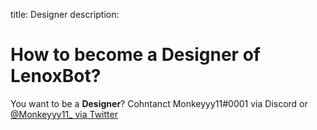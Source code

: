 title: Designer
description:

# How to become a Designer of LenoxBot?

You want to be a **Designer**? Cohntanct Monkeyyy11#0001 via Discord or [@Monkeyyy11_ via Twitter](https://twitter.com/Monkeyyy11_)
